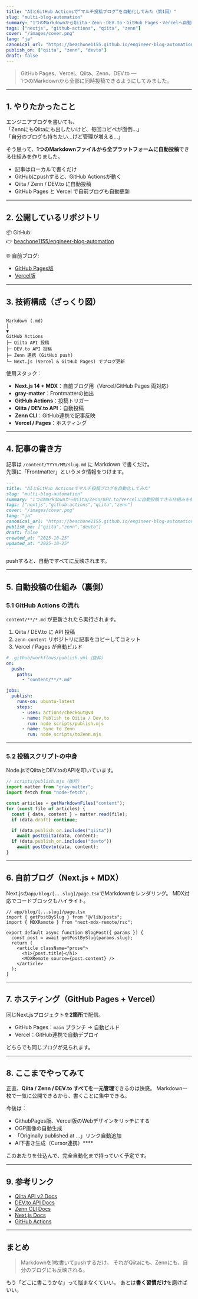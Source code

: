 ```yaml
---
title: "AIとGitHub Actionsで“マルチ投稿ブログ”を自動化してみた（第1回）"
slug: "multi-blog-automation"
summary: "1つのMarkdownからQiita・Zenn・DEV.to・GitHub Pages・Vercelへ自動投稿できる仕組みを構築しました。Next.js + MDX + GitHub Actionsで実現しています。"
tags: ["nextjs", "github-actions", "qiita", "zenn"]
cover: "/images/cover.png"
lang: "ja"
canonical_url: "https://beachone1155.github.io/engineer-blog-automation/blog/multi-blog-automation"
publish_on: ["qiita", "zenn", "devto"]
draft: false
---
```


> GitHub Pages、Vercel、Qiita、Zenn、DEV.to —  
> 1つのMarkdownから全部に同時投稿できるようにしてみました。

---

## 1. やりたかったこと

エンジニアブログを書いても、  
「ZennにもQiitaにも出したいけど、毎回コピペが面倒…」  
「自分のブログも持ちたい…けど管理が増える…」

そう思って、**1つのMarkdownファイルから全プラットフォームに自動投稿**できる仕組みを作りました。

- 記事はローカルで書くだけ  
- GitHubにpushすると、GitHub Actionsが動く  
- Qiita / Zenn / DEV.to に自動投稿  
- GitHub Pages と Vercel で自前ブログも自動更新

---

## 2. 公開しているリポジトリ

📦 GitHub:  
👉 [beachone1155/engineer-blog-automation](https://github.com/beachone1155/engineer-blog-automation)

🌐 自前ブログ:  
- [GitHub Pages版](https://beachone1155.github.io/engineer-blog-automation/)  
- [Vercel版](https://engineer-blog-automation-n16mzpit4-beachone1155s-projects.vercel.app/)

---

## 3. 技術構成（ざっくり図）

```

Markdown (.md)
│
▼
GitHub Actions
├─ Qiita API 投稿
├─ DEV.to API 投稿
├─ Zenn 連携 (GitHub push)
└─ Next.js (Vercel & GitHub Pages) でブログ更新

````

使用スタック：
- **Next.js 14 + MDX**：自前ブログ用（Vercel/GitHub Pages 両対応）
- **gray-matter**：Frontmatterの抽出
- **GitHub Actions**：投稿トリガー
- **Qiita / DEV.to API**：自動投稿
- **Zenn CLI**：GitHub連携で記事反映
- **Vercel / Pages**：ホスティング

---

## 4. 記事の書き方

記事は `/content/YYYY/MM/slug.md` に Markdown で書くだけ。  
先頭に「Frontmatter」というメタ情報をつけます。

```md
---
title: "AIとGitHub Actionsでマルチ投稿ブログを自動化してみた"
slug: "multi-blog-automation"
summary: "1つのMarkdownからQiita/Zenn/DEV.to/Vercelに自動投稿できる仕組みを構築しました。"
tags: ["nextjs","github-actions","qiita","zenn"]
cover: "/images/cover.png"
lang: "ja"
canonical_url: "https://beachone1155.github.io/engineer-blog-automation/blog/multi-blog-automation"
publish_on: ["qiita","zenn","devto"]
draft: false
created_at: "2025-10-25"
updated_at: "2025-10-25"
---
````

pushすると、自動ですべてに反映されます。

---

## 5. 自動投稿の仕組み（裏側）

### 5.1 GitHub Actions の流れ

`content/**/*.md` が更新されたら実行されます。

1. Qiita / DEV.to に API 投稿
2. `zenn-content` リポジトリに記事をコピーしてコミット
3. Vercel / Pages が自動ビルド

```yaml
# .github/workflows/publish.yml（抜粋）
on:
  push:
    paths:
      - "content/**/*.md"

jobs:
  publish:
    runs-on: ubuntu-latest
    steps:
      - uses: actions/checkout@v4
      - name: Publish to Qiita / Dev.to
        run: node scripts/publish.mjs
      - name: Sync to Zenn
        run: node scripts/toZenn.mjs
```

---

### 5.2 投稿スクリプトの中身

Node.jsでQiitaとDEV.toのAPIを叩いています。

```js
// scripts/publish.mjs（抜粋）
import matter from "gray-matter";
import fetch from "node-fetch";

const articles = getMarkdownFiles("content");
for (const file of articles) {
  const { data, content } = matter.read(file);
  if (data.draft) continue;

  if (data.publish_on.includes("qiita"))
    await postQiita(data, content);
  if (data.publish_on.includes("devto"))
    await postDevto(data, content);
}
```

---

## 6. 自前ブログ（Next.js + MDX）

Next.jsの`app/blog/[...slug]/page.tsx`でMarkdownをレンダリング。
MDX対応でコードブロックもハイライト。

```tsx
// app/blog/[...slug]/page.tsx
import { getPostBySlug } from "@/lib/posts";
import { MDXRemote } from "next-mdx-remote/rsc";

export default async function BlogPost({ params }) {
  const post = await getPostBySlug(params.slug);
  return (
    <article className="prose">
      <h1>{post.title}</h1>
      <MDXRemote source={post.content} />
    </article>
  );
}
```

---

## 7. ホスティング（GitHub Pages + Vercel）

同じNext.jsプロジェクトを**2箇所**で配信。

* GitHub Pages：`main` ブランチ → 自動ビルド
* Vercel：GitHub連携で自動デプロイ

どちらでも同じブログが見られます。

---

## 8. ここまでやってみて

正直、**Qiita / Zenn / DEV.to すべてを一元管理**できるのは快感。
Markdown一枚で一気に公開できるから、書くことに集中できる。

今後は：

* GithubPages版、Vercel版のWebデザインをリッチにする
* OGP画像の自動生成
* 「Originally published at ...」リンク自動追加
* AI下書き生成（Cursor連携）****

このあたりを仕込んで、完全自動化まで持っていく予定です。

---

## 9. 参考リンク

* [Qiita API v2 Docs](https://qiita.com/api/v2/docs)
* [DEV.to API Docs](https://developers.forem.com/api)
* [Zenn CLI Docs](https://zenn.dev/zenn/articles/zenn-cli-guide)
* [Next.js Docs](https://nextjs.org/docs)
* [GitHub Actions](https://docs.github.com/actions)

---

## まとめ

> Markdownを1枚書いてpushするだけ。
> それがQiitaにも、Zennにも、自分のブログにも反映される。

もう「どこに書こうかな」って悩まなくていい。
あとは**書く習慣だけ**を磨けばいい。